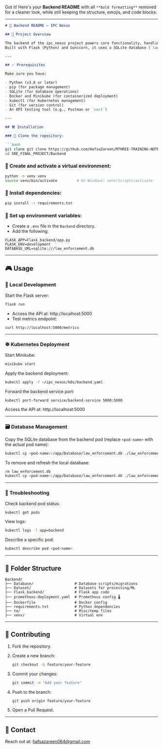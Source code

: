 Got it! Here's your **Backend README** with all `**bold formatting**` removed for a cleaner look, while still keeping the structure, emojis, and code blocks:

---

```markdown
# 🌟 Backend README – IPC Nexus

## 🚀 Project Overview

The backend of the ipc_nexus project powers core functionality, handling API requests and database interactions.  
Built with Flask (Python) and Gunicorn, it uses a SQLite database (`law_enforcement.db`) and exposes metrics for Prometheus monitoring.

---

## ✅ Prerequisites

Make sure you have:

- Python (v3.8 or later)
- pip (for package management)
- SQLite (for database operations)
- Docker and Minikube (for containerized deployment)
- kubectl (for Kubernetes management)
- Git (for version control)
- An API testing tool (e.g., Postman or `curl`)

---

## 🛠️ Installation

### 🔹 Clone the repository:

```bash
git clone git clone https://github.com/HafsaZareen/MTHREE-TRAINING-NOTES.git
cd SRE_FINAL_PROJECT/Backend
```

### 🔹 Create and activate a virtual environment:

```bash
python -m venv venv
source venv/bin/activate         # On Windows: venv\Scripts\activate
```

### 🔹 Install dependencies:

```bash
pip install -r requirements.txt
```

### 🔹 Set up environment variables:

- Create a `.env` file in the `Backend` directory.
- Add the following:

```env
FLASK_APP=Flask_backend/app.py
FLASK_ENV=development
DATABASE_URL=sqlite:///law_enforcement.db
```

---

## 🎮 Usage

### 🧪 Local Development

Start the Flask server:

```bash
flask run
```

- Access the API at: http://localhost:5000
- Test metrics endpoint:

```bash
curl http://localhost:5000/metrics
```

---

### ☸️ Kubernetes Deployment

Start Minikube:

```bash
minikube start
```

Apply the backend deployment:

```bash
kubectl apply -f ~/ipc_nexus/k8s/backend.yaml
```

Forward the backend service port:

```bash
kubectl port-forward service/backend-service 5000:5000
```

Access the API at: http://localhost:5000

---

### 🗃️ Database Management

Copy the SQLite database from the backend pod (replace `<pod-name>` with the actual pod name):

```bash
kubectl cp <pod-name>:/app/Database/law_enforcement.db ./law_enforcement.db
```

To remove and refresh the local database:

```bash
rm law_enforcement.db
kubectl cp <pod-name>:/app/Database/law_enforcement.db ./law_enforcement.db
```

---

### 🧯 Troubleshooting

Check backend pod status:

```bash
kubectl get pods
```

View logs:

```bash
kubectl logs -l app=backend
```

Describe a specific pod:

```bash
kubectl describe pod <pod-name>
```

---

## 📂 Folder Structure

```
Backend/
├── Database/                   # Database scripts/migrations
├── Dataset/                    # Datasets for processing/ML
├── Flask_backend/              # Flask app code
├── prometheus-deployment.yaml  # Prometheus config 🌡️
├── Dockerfile                  # Docker config
├── requirements.txt            # Python dependencies
├── to/                         # Misc/temp files
├── venv/                       # Virtual env
```

---

## 🤝 Contributing

1. Fork the repository.
2. Create a new branch:

   ```bash
   git checkout -b feature/your-feature
   ```

3. Commit your changes:

   ```bash
   git commit -m "Add your feature"
   ```

4. Push to the branch:

   ```bash
   git push origin feature/your-feature
   ```

5. Open a Pull Request.

---

## 📧 Contact

Reach out at: <hafsazareen064@gmail.com>
```
